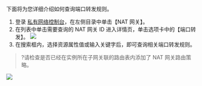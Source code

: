 下面将为您详细介绍如何查询端口转发规则。
1. 登录 [私有网络控制台](https://console.cloud.tencent.com/vpc/vpc?rid=1)，在左侧目录中单击【NAT 网关】。
2. 在列表中单击需要查询的 NAT 网关 ID 进入详情页，单击选项卡中的【端口转发】。
 ![](https://main.qcloudimg.com/raw/3c37a2024eae642154bfc4bf5e8b8863.png)
3. 在搜索框内，选择资源属性值或输入关键字后，即可查询相关端口转发规则。
>?请检查是否已经在实例所在子网关联的路由表内添加了 NAT 网关路由策略。
> 
![](https://main.qcloudimg.com/raw/7cc769cd3cb05313b230b137f43b753a.png)

